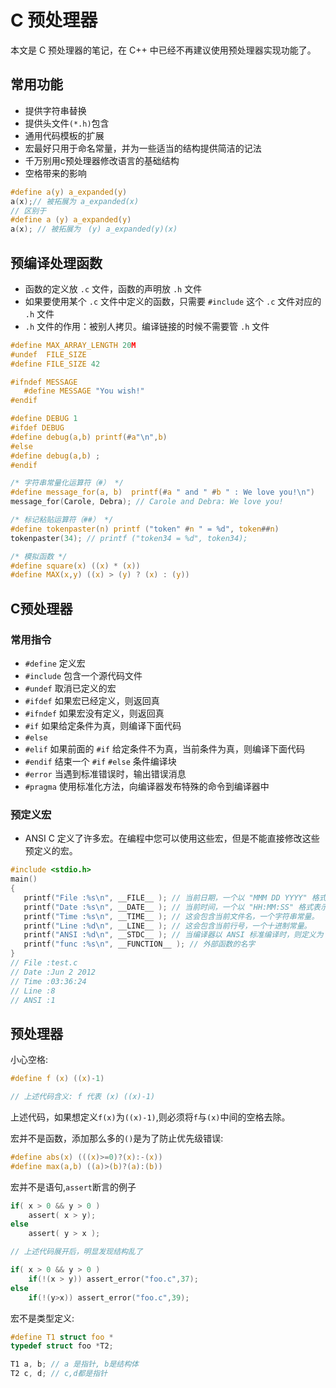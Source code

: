# C 预处理器

本文是 C 预处理器的笔记，在 C++ 中已经不再建议使用预处理器实现功能了。

## 常用功能

- 提供字符串替换
- 提供头文件`(*.h)`包含
- 通用代码模板的扩展
- 宏最好只用于命名常量，并为一些适当的结构提供简洁的记法
- 千万别用c预处理器修改语言的基础结构
- 空格带来的影响

```c
#define a(y) a_expanded(y)
a(x);// 被拓展为 a_expanded(x)
// 区别于
#define a (y) a_expanded(y)
a(x); // 被拓展为　(y) a_expanded(y)(x)
```

## 预编译处理函数

- 函数的定义放 `.c` 文件，函数的声明放 `.h` 文件
- 如果要使用某个 `.c` 文件中定义的函数，只需要 `#include` 这个 `.c` 文件对应的 `.h` 文件
- `.h` 文件的作用：被别人拷贝。编译链接的时候不需要管 `.h` 文件

```c
#define MAX_ARRAY_LENGTH 20M
#undef  FILE_SIZE
#define FILE_SIZE 42

#ifndef MESSAGE
   #define MESSAGE "You wish!"
#endif

#define DEBUG 1
#ifdef DEBUG
#define debug(a,b) printf(#a"\n",b)
#else
#define debug(a,b) ;
#endif

/* 字符串常量化运算符（#） */
#define message_for(a, b)  printf(#a " and " #b " : We love you!\n")
message_for(Carole, Debra); // Carole and Debra: We love you!

/* 标记粘贴运算符（##） */
#define tokenpaster(n) printf ("token" #n " = %d", token##n)
tokenpaster(34); // printf ("token34 = %d", token34);

/* 模拟函数 */
#define square(x) ((x) * (x))
#define MAX(x,y) ((x) > (y) ? (x) : (y))
```

## C预处理器

### 常用指令

- `#define` 定义宏
- `#include` 包含一个源代码文件
- `#undef` 取消已定义的宏
- `#ifdef` 如果宏已经定义，则返回真
- `#ifndef` 如果宏没有定义，则返回真
- `#if` 如果给定条件为真，则编译下面代码
- `#else`
- `#elif` 如果前面的 `#if` 给定条件不为真，当前条件为真，则编译下面代码
- `#endif` 结束一个 `#if` `#else` 条件编译块
- `#error` 当遇到标准错误时，输出错误消息
- `#pragma` 使用标准化方法，向编译器发布特殊的命令到编译器中

### 预定义宏

- ANSI C 定义了许多宏。在编程中您可以使用这些宏，但是不能直接修改这些预定义的宏。

```c
#include <stdio.h>
main()
{
   printf("File :%s\n", __FILE__ ); // 当前日期，一个以 "MMM DD YYYY" 格式表示的字符常量。
   printf("Date :%s\n", __DATE__ ); // 当前时间，一个以 "HH:MM:SS" 格式表示的字符常量。
   printf("Time :%s\n", __TIME__ ); // 这会包含当前文件名，一个字符串常量。
   printf("Line :%d\n", __LINE__ ); // 这会包含当前行号，一个十进制常量。
   printf("ANSI :%d\n", __STDC__ ); // 当编译器以 ANSI 标准编译时，则定义为 1。
   printf("func :%s\n", __FUNCTION__ ); // 外部函数的名字
}
// File :test.c
// Date :Jun 2 2012
// Time :03:36:24
// Line :8
// ANSI :1
```

## 预处理器

小心空格:

```c
#define f (x) ((x)-1)

// 上述代码含义: f 代表 (x) ((x)-1)
```

上述代码，如果想定义`f(x)`为`((x)-1)`,则必须将`f`与`(x)`中间的空格去除。

宏并不是函数，添加那么多的`()`是为了防止优先级错误:

```c
#define abs(x) (((x)>=0)?(x):-(x))
#define max(a,b) ((a)>(b)?(a):(b))
```

宏并不是语句,`assert`断言的例子

```c
if( x > 0 && y > 0 )
    assert( x > y);
else
    assert( y > x );

// 上述代码展开后，明显发现结构乱了

if( x > 0 && y > 0 )
    if(!(x > y)) assert_error("foo.c",37);
else
    if(!(y>x)) assert_error("foo.c",39);
```

宏不是类型定义:

```c
#define T1 struct foo *
typedef struct foo *T2;

T1 a, b; // a 是指针, b是结构体
T2 c, d; // c,d都是指针
```